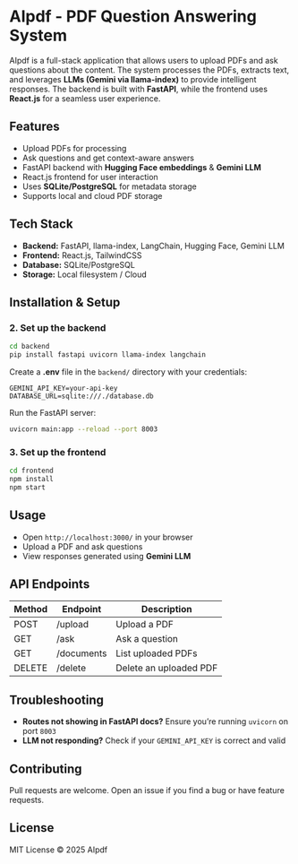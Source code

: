 # AIpdf - PDF Question Answering System

AIpdf is a full-stack application that allows users to upload PDFs and ask questions about the content. The system processes the PDFs, extracts text, and leverages **LLMs (Gemini via llama-index)** to provide intelligent responses. The backend is built with **FastAPI**, while the frontend uses **React.js** for a seamless user experience.

## Features
- Upload PDFs for processing
- Ask questions and get context-aware answers
- FastAPI backend with **Hugging Face embeddings** & **Gemini LLM**
- React.js frontend for user interaction
- Uses **SQLite/PostgreSQL** for metadata storage
- Supports local and cloud PDF storage

## Tech Stack
- **Backend:** FastAPI, llama-index, LangChain, Hugging Face, Gemini LLM
- **Frontend:** React.js, TailwindCSS
- **Database:** SQLite/PostgreSQL
- **Storage:** Local filesystem / Cloud

## Installation & Setup

### 2. Set up the backend
```sh
cd backend
pip install fastapi uvicorn llama-index langchain
```
Create a **.env** file in the `backend/` directory with your credentials:
```
GEMINI_API_KEY=your-api-key
DATABASE_URL=sqlite:///./database.db
```
Run the FastAPI server:
```sh
uvicorn main:app --reload --port 8003
```

### 3. Set up the frontend
```sh
cd frontend
npm install
npm start
```

## Usage
- Open `http://localhost:3000/` in your browser
- Upload a PDF and ask questions
- View responses generated using **Gemini LLM**

## API Endpoints
| Method | Endpoint         | Description                |
|--------|----------------|----------------------------|
| POST   | /upload        | Upload a PDF              |
| GET    | /ask         | Ask a question            |
| GET    | /documents     | List uploaded PDFs        |
| DELETE | /delete        | Delete an uploaded PDF    |

## Troubleshooting
- **Routes not showing in FastAPI docs?** Ensure you’re running `uvicorn` on port `8003`
- **LLM not responding?** Check if your `GEMINI_API_KEY` is correct and valid

## Contributing
Pull requests are welcome. Open an issue if you find a bug or have feature requests.

## License
MIT License © 2025 AIpdf

